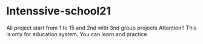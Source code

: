# Intenssive-school21
All project start from 1 to 15 and 2nd with 3nd group projects 
Attantion!! This is only for education system. You can learn and practice 
